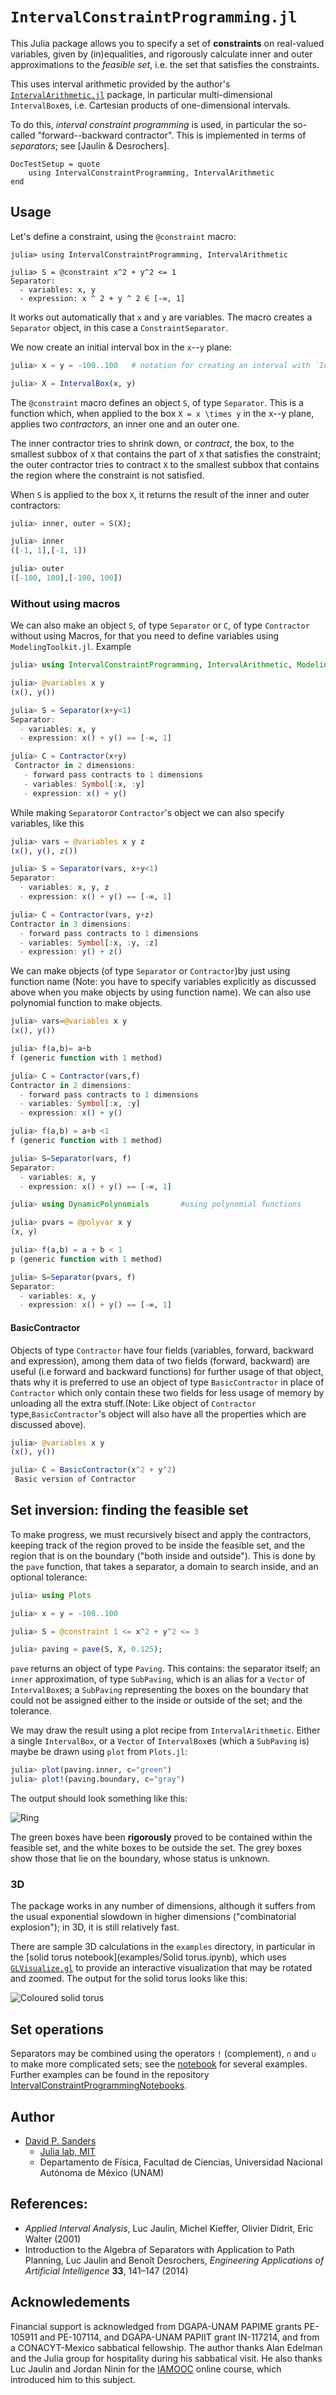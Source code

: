 # `IntervalConstraintProgramming.jl`

This Julia package allows you to specify a set of **constraints** on real-valued variables, given by (in)equalities, and
rigorously calculate inner and outer approximations to the *feasible set*,
i.e. the set that satisfies the constraints.

This uses interval arithmetic provided by the author's
[`IntervalArithmetic.jl`](https://github.com/dpsanders/IntervalArithmetic.jl) package,
in particular multi-dimensional `IntervalBox`es, i.e. Cartesian products of one-dimensional intervals.

To do this, *interval constraint programming* is used, in particular the
so-called "forward--backward contractor". This is implemented in terms of *separators*; see
[Jaulin & Desrochers].

```@meta
DocTestSetup = quote
    using IntervalConstraintProgramming, IntervalArithmetic
end
```

## Usage
Let's define a constraint, using the `@constraint` macro:
```jldoctest
julia> using IntervalConstraintProgramming, IntervalArithmetic

julia> S = @constraint x^2 + y^2 <= 1
Separator:
  - variables: x, y
  - expression: x ^ 2 + y ^ 2 ∈ [-∞, 1]
```
It works out automatically that `x` and `y` are variables.
The macro creates a `Separator` object, in this case a `ConstraintSeparator`.

We now create an initial interval box in the ``x``--``y`` plane:
```julia
julia> x = y = -100..100   # notation for creating an interval with `IntervalArithmetic.jl`

julia> X = IntervalBox(x, y)
```

The `@constraint` macro defines an object `S`, of type `Separator`.
This is a function which,
when applied to the box ``X = x \times y``
in the x--y plane, applies two *contractors*, an inner one and an outer one.

The inner contractor tries to shrink down, or *contract*, the box, to the smallest subbox
of ``X`` that contains the part of ``X`` that satisfies the constraint; the
outer contractor tries to contract ``X`` to the smallest subbox that contains the
region where the constraint is not satisfied.

When `S` is applied to the box `X`, it returns the result of the inner and outer contractors:
```julia
julia> inner, outer = S(X);

julia> inner
([-1, 1],[-1, 1])

julia> outer
([-100, 100],[-100, 100])
```

### Without using macros

We can also make an object `S`, of type `Separator` or `C`, of type `Contractor` without using Macros, for that you need to define variables using `ModelingToolkit.jl`.
Example  

```julia
julia> using IntervalConstraintProgramming, IntervalArithmetic, ModelingToolkit

julia> @variables x y
(x(), y())

julia> S = Separator(x+y<1)
Separator:
  - variables: x, y
  - expression: x() + y() == [-∞, 1]

julia> C = Contractor(x+y)
 Contractor in 2 dimensions:
   - forward pass contracts to 1 dimensions
   - variables: Symbol[:x, :y]
   - expression: x() + y()
```

While making `Separator`or `Contractor`'s object we can also specify variables, like this

```julia
julia> vars = @variables x y z
(x(), y(), z())

julia> S = Separator(vars, x+y<1)
Separator:
  - variables: x, y, z
  - expression: x() + y() == [-∞, 1]

julia> C = Contractor(vars, y+z)
Contractor in 3 dimensions:
  - forward pass contracts to 1 dimensions
  - variables: Symbol[:x, :y, :z]
  - expression: y() + z()
```
We can make objects (of type `Separator` or `Contractor`)by just using function name (Note: you have to specify variables explicitly as discussed above when you make objects by using function name). We can also use polynomial function to make objects.

```julia
julia> vars=@variables x y
(x(), y())

julia> f(a,b)= a+b
f (generic function with 1 method)

julia> C = Contractor(vars,f)
Contractor in 2 dimensions:
  - forward pass contracts to 1 dimensions
  - variables: Symbol[:x, :y]
  - expression: x() + y()

julia> f(a,b) = a+b <1
f (generic function with 1 method)

julia> S=Separator(vars, f)
Separator:
  - variables: x, y
  - expression: x() + y() == [-∞, 1]  

julia> using DynamicPolynomials       #using polynomial functions

julia> pvars = @polyvar x y
(x, y)

julia> f(a,b) = a + b < 1
p (generic function with 1 method)

julia> S=Separator(pvars, f)
Separator:
  - variables: x, y
  - expression: x() + y() == [-∞, 1]
```
#### BasicContractor
Objects of type `Contractor` have four fields (variables, forward, backward and expression), among them data of two fields (forward, backward) are useful (i.e forward and backward functions) for further usage of that object, thats why it is preferred to use an object of type `BasicContractor` in place of `Contractor` which only contain these two fields for less usage of memory by unloading all the extra stuff.(Note: Like object of `Contractor` type,`BasicContractor`'s object will also have all the properties which are discussed above).

```julia
julia> @variables x y
(x(), y())

julia> C = BasicContractor(x^2 + y^2)
 Basic version of Contractor
```



## Set inversion: finding the feasible set

To make progress, we must recursively bisect and apply the contractors, keeping
track of the region proved to be inside the feasible set, and the region that is
on the boundary ("both inside and outside"). This is done by the `pave` function,
that takes a separator, a domain to search inside, and an optional tolerance:

```julia
julia> using Plots

julia> x = y = -100..100

julia> S = @constraint 1 <= x^2 + y^2 <= 3

julia> paving = pave(S, X, 0.125);
```

`pave` returns an object of type `Paving`. This contains: the separator itself;
an `inner` approximation, of type `SubPaving`, which is an alias for a `Vector` of `IntervalBox`es;
a `SubPaving` representing the boxes on the boundary that could not be assigned either to the inside or outside of the set;
and the tolerance.

We may draw the result using a plot recipe from `IntervalArithmetic`. Either a
single `IntervalBox`, or a `Vector` of `IntervalBox`es (which a `SubPaving` is)
maybe be drawn using `plot` from `Plots.jl`:
```julia
julia> plot(paving.inner, c="green")
julia> plot!(paving.boundary, c="gray")
```

The output should look something like this:

![Ring](ring.png)


The green boxes have been **rigorously** proved to be contained within the feasible set,
and the white boxes to be outside the set. The grey boxes show those that lie on the boundary, whose status is unknown.

### 3D

The package works in any number of dimensions, although it suffers from the usual exponential slowdown in higher dimensions ("combinatorial explosion"); in 3D, it is still relatively fast.

There are sample 3D calculations in the `examples` directory, in particular in the [solid torus notebook](examples/Solid torus.ipynb), which uses [`GLVisualize.gl`](https://github.com/JuliaGL/GLVisualize.jl) to provide an interactive visualization that may be rotated and zoomed. The output for the solid torus looks like this:

![Coloured solid torus](solid_torus.png)


## Set operations
Separators may be combined using the operators `!` (complement), `∩` and `∪` to make
more complicated sets; see the [notebook](https://github.com/JuliaIntervals/IntervalConstraintProgrammingNotebooks/blob/master/Basic%20examples%20of%20separators.ipynb) for several examples. Further examples can be found in the repository [IntervalConstraintProgrammingNotebooks](https://github.com/JuliaIntervals/IntervalConstraintProgrammingNotebooks).

## Author

- [David P. Sanders](http://sistemas.fciencias.unam.mx/~dsanders)
    - [Julia lab, MIT](http://julia.mit.edu/)
    - Departamento de Física, Facultad de Ciencias, Universidad Nacional Autónoma de México (UNAM)


## References:
- *Applied Interval Analysis*, Luc Jaulin, Michel Kieffer, Olivier Didrit, Eric Walter (2001)
- Introduction to the Algebra of Separators with Application to Path Planning, Luc Jaulin and Benoît Desrochers, *Engineering Applications of Artificial Intelligence* **33**, 141–147 (2014)

## Acknowledements
Financial support is acknowledged from DGAPA-UNAM PAPIME grants PE-105911 and PE-107114, and DGAPA-UNAM PAPIIT grant IN-117214, and from a CONACYT-Mexico sabbatical fellowship. The author thanks Alan Edelman and the Julia group for hospitality during his sabbatical visit. He also thanks Luc Jaulin and Jordan Ninin for the [IAMOOC](http://iamooc.ensta-bretagne.fr/) online course, which introduced him to this subject.
